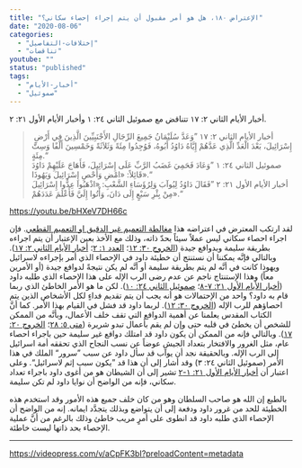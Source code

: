 ```yaml
---
title: "الإعتراض ١٨٠، هل هو أمر مقبول أن يتم إجراء إحصاء سكاني؟"
date: "2020-08-06"
categories: 
  - "إختلافات-التفاصيل"
  - "تناقضات"
youtube: ""
status: "published"
tags: 
  - "أخبار-الأيام"
  - "صموئيل"
---
```


أخبار الأيام الثاني ٢: ١٧ تتناقض مع صموئيل الثاني ٢٤: ١ وأخبار الأيام الأول ٢١: ٢.

>  أخبار الأيام الثاني ٢: ١٧ ”وَعَدَّ سُلَيْمَانُ جَمِيعَ الرِّجَالِ الأَجْنَبِيِّينَ الَّذِينَ فِي أَرْضِ إِسْرَائِيلَ، بَعْدَ الْعَدِّ الَّذِي عَدَّهُمْ إِيَّاهُ دَاوُدُ أَبُوهُ، فَوُجِدُوا مِئَةً وَثَلاَثَةً وَخَمْسِينَ أَلْفًا وَسِتَّ مِئَةٍ.“  
> صموئيل الثاني ٢٤: ١ ”وَعَادَ فَحَمِيَ غَضَبُ الرَّبِّ عَلَى إِسْرَائِيلَ، فَأَهَاجَ عَلَيْهِمْ دَاوُدَ قَائِلاً: «امْضِ وَأَحْصِ إِسْرَائِيلَ وَيَهُوذَا».“  
> أخبار الأيام الأول ٢١: ٢ ”فَقَالَ دَاوُدُ لِيُوآبَ وَلِرُؤَسَاءِ الشَّعْبِ: «اذْهَبُوا عِدُّوا إِسْرَائِيلَ مِنْ بِئْرِ سَبْعٍ إِلَى دَانَ، وَأْتُوا إِلَيَّ فَأَعْلَمَ عَدَدَهُمْ».“

https://youtu.be/bHXeV7DH66c

لقد ارتكب المعترض في اعتراضه هذا [مغالطة التعميم غير الدقيق او التعميم القطعي](https://reasonofhope.com/2019/12/07/other-fallacies-1/). فإن اجراء احصاء سكاني ليس عملاً سيئاً بحدّ ذاته، وذلك مع الأخذ بعين الإعتبار أن يتم اجراءه بطريقة سليمة وبدوافع جيدة ([الخروج ٣٠: ١٢](https://biblia.com/books/ar-vandyke/exe30.12)؛ [العدد ١: ٢](https://biblia.com/books/ar-vandyke/nu1.3)؛ [أخبار الأيام الثاني ٢: ١٧](https://biblia.com/books/ar-vandyke/2chr2.17)). وبالتالي فإنَّه يمكننا أن نستنتج أن خطيئة داود في الإحصاء الذي أمر بإجراءه لاسرائيل ويهوذا كانت في أنَّه لم يتم بطريقة سليمة أو أنَّه لم يكن نتيجةً لدوافع جيدة (أو الأمرين معاً) وهذا الإستنتاج ناجم عن عدم رضى الرب الإله على هذا الإحصاء الذي طلبه داود ([أخبار الأيام الأول ٢١: ٧-٨](https://biblia.com/books/ar-vandyke/1chr21.7-8)؛ [صموئيل الثاني ٢٤: ١٠](https://biblia.com/books/ar-vandyke/2sam24.10)). لكن ما هو الأمر الخاطئ الذي ربما قام به داود؟ واحد من الإحتمالات هو أنه يجب أن يتم تقديم فداءٍ لكل الأشخاص الذين يتم احصاؤهم للرب الإله ([الخروج ٣٠: ١٢](https://biblia.com/books/ar-vandyke/ex30.12)). لربما داود قد فشل في القيام بهذا الأمر. كما أنَّ الكتاب المقدس يعلمنا عن أهمية الدوافع التي تقف خلف الأعمال، وبأنَّه من الممكن للشخص أن يخطئ في قلبه حتى وإن لم يقم بأعمال تبدو شريرة ([متى ٥: ٢٨](https://biblia.com/books/ar-vandyke/mt5.28)؛ [الخروج ٢٠: ١٧](https://biblia.com/books/ar-vandyke/ex20.17)). وبالتالي فإنه من الممكن أن يكون داود قد امتلك دوافع غير سليمة حين باجراء احصاء عام، مثل الغرور والافتخار بتعداد الجيش عوضاً عن نسب النجاح الذي تحققه أمة اسرائيل إلى الرب الإله. وبالحقيقة نجد أن يوآب قد سأل داود عن سبب ”سرور“ الملك في هذا الأمر (صموئيل الثاني ٢٤: ٣) وقد أشار إلى أن هذا قد ”يكون سبب إثم لاسرائيل“. وعلى اعتبار أن [أخبار الأيام الأول ٢١: ١-٢](https://biblia.com/books/ar-vandyke/ex21.1-2) تشير إلى أن الشيطان هو من أغوى داود باجراء تعداد سكاني، فإنه من الواضح أن نوايا داود لم تكن سليمة.

بالطبع إن الله هو صاحب السلطان وهو من كان خلف جميع هذه الأمور وقد استخدم هذه الخطيئة للحد من غرور داود ودفعة إلى أن يتواضع وبذلك يتجدَّد ايمانه. إنه من الواضح أن الإحصاء الذي طلبه داود قد انطوى على أمرٍ مريب خاطئ وذلك بالرغم من أنَّ عملية الإحصاء بحد ذاتها ليست خاطئة.

* * *

https://videopress.com/v/aCpFK3bI?preloadContent=metadata
